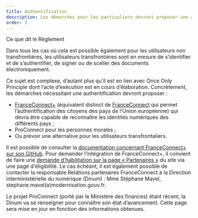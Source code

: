 ```yaml
---
title: Authentification
description: Les démarches pour les particuliers devront proposer une authentification avec FranceConnect+, celles pour les entreprises avec ProConnect.
order: 5
---
```


<div class="fr-callout"> 
<p class="fr-callout__title">Ce que dit le Règlement</p> 
<p class="fr-callout__text">Dans tous les cas où cela est possible également pour les utilisateurs non transfrontières, les utilisateurs transfrontières sont en mesure de s’identifier et de s’authentifier, de signer ou de sceller des documents électroniquement.</p> 
</div> 

Ce sujet est complexe, d’autant plus qu’il est en lien avec Once Only Principle dont l’acte d’exécution est en cours d’élaboration. Concrètement, les démarches nécessitant une authentification devront proposer :

* [FranceConnect+](https://franceconnect.gouv.fr/france-connect-plus) (équivalent distinct de [FranceConnect](https://franceconnect.gouv.fr/) qui permet l’authentification des citoyens des pays de l’Union européenne) qui devra être capable de reconnaître les identités numériques des différents pays ;
* ProConnect pour les personnes morales ;
* Ou prévoir une alternative pour les utilisateurs transfrontaliers.

Il est possible de consulter la [documentation concernant FranceConnect+ sur son GitHub](https://github.com/france-connect/Documentation-FranceConnect-Plus). Pour demander l’intégration de FranceConnect+, il convient de faire une [demande d’habilitation sur la page « Partenaires »](https://franceconnect.gouv.fr/partenaires) du site via une page d'éligibilité. Le cas échéant, il est également possible de contacter la responsable Relations partenaires FranceConnect à la Direction interministérielle du numérique (Dinum) : Mme Stéphane Mavel, stephane.mavel(a)modernisation.gouv.fr.

<div class="fr-highlight">
	<p>Le projet ProConnect (porté par le Ministère des finances) étant récent, la Dinum va se renseigner pour connaître son état d’avancement. Cette page sera mise en jour en fonction des informations obtenues.
	</p>
</div>

